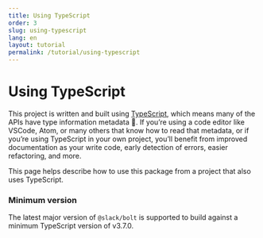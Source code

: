 ```yaml
---
title: Using TypeScript
order: 3
slug: using-typescript
lang: en
layout: tutorial
permalink: /tutorial/using-typescript
---
```

# Using TypeScript

This project is written and built using [TypeScript](https://www.typescriptlang.org/), which means many of the APIs have type information metadata 🎉. If you’re using a code editor like VSCode, Atom, or many others that know how to read that metadata, or if you’re using TypeScript in your own project, you’ll benefit from improved documentation as your write code, early detection of errors, easier refactoring, and more.

This page helps describe how to use this package from a project that also uses TypeScript.

### Minimum version

The latest major version of `@slack/bolt` is supported to build against a minimum TypeScript version of v3.7.0.

